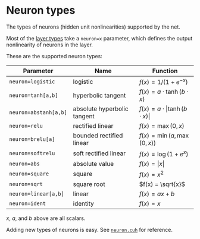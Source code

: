 # Neuron types

The types of neurons (hidden unit nonlinearities) supported by the net.

Most of the [layer types](LayerParams.md) take a `neuron=x` parameter, which
defines the output nonlinearity of neurons in the layer.

These are the supported neuron types:

| Parameter             | Name                        | Function                                        |
|-----------------------|-----------------------------|-------------------------------------------------|
| `neuron=logistic`     | logistic                    | $f(x) = 1/(1 + e^{-x})$                         |
| `neuron=tanh[a,b]`    | hyperbolic tangent          | $f(x) = a \cdot \tanh(b \cdot x)$               |
| `neuron=abstanh[a,b]` | absolute hyperbolic tangent | $f(x) = a \cdot \lvert \tanh(b \cdot x) \rvert$ |
| `neuron=relu`         | rectified linear            | $f(x) = \max(0, x)$                             |
| `neuron=brelu[a]`     | bounded rectified linear    | $f(x) = \min(a, \max(0, x))$                    |
| `neuron=softrelu`     | soft rectified linear       | $f(x) = \log(1 + e^x)$                          |
| `neuron=abs`          | absolute value              | $f(x) = \lvert x \rvert$                        |
| `neuron=square`       | square                      | $f(x) = x^2$                                    |
| `neuron=sqrt`         | square root                 | $f(x) = \sqrt{x}$                               |
| `neuron=linear[a,b]`  | linear                      | $f(x) = ax + b$                                 |
| `neuron=ident`        | identity                    | $f(x) = x$                                      |

$x$, $a$, and $b$ above are all scalars.

Adding new types of neurons is easy. See [`neuron.cuh`](../include/neuron.cuh)
for reference.
